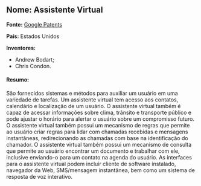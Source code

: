 ## Nome: Assistente Virtual

**Fonte:** [Google Patents](https://patents.google.com/patent/US20070043687?oq=virtual+assistant)

**País:** Estados Unidos

**Inventores:**
- Andrew Bodart;
- Chris Condon.

#### Resumo:

São fornecidos sistemas e métodos para auxiliar um usuário em uma variedade de tarefas. Um assistente virtual tem acesso aos contatos, calendário e localização de um usuário. O assistente virtual também é capaz de acessar informações sobre clima, trânsito e transporte público e pode ajustar o horário para alertar o usuário sobre um compromisso futuro. O assistente virtual também possui um mecanismo de regras que permite ao usuário criar regras para lidar com chamadas recebidas e mensagens instantâneas, redirecionando as chamadas com base na identificação do chamador.
O assistente virtual também possui um mecanismo de consulta que permite ao usuário encontrar um documento e trabalhar com ele, inclusive enviando-o para um contato na agenda do usuário. As interfaces para o assistente virtual podem incluir cliente de software instalado, navegador da Web, SMS/mensagem instantânea, bem como um sistema de resposta de voz interativo.